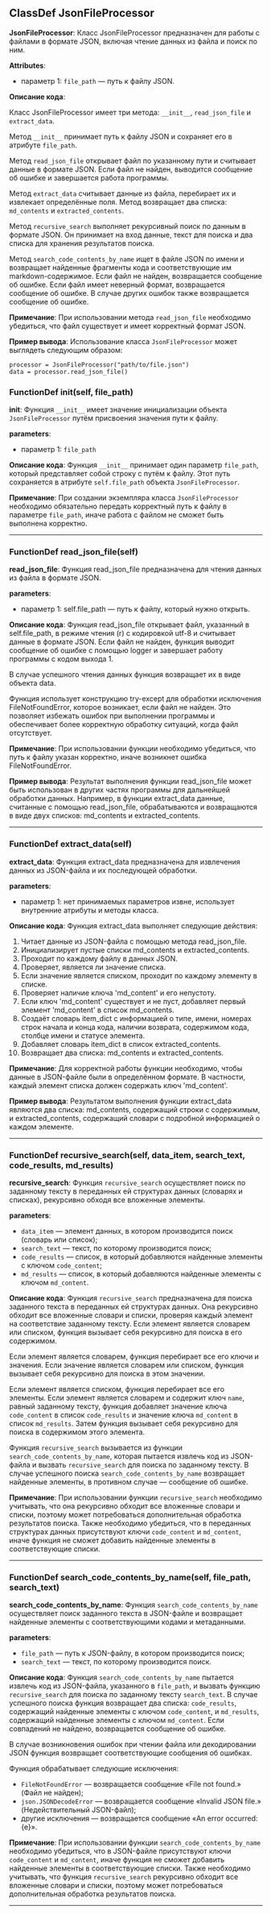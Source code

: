 ## ClassDef JsonFileProcessor
**JsonFileProcessor**: Класс JsonFileProcessor предназначен для работы с файлами в формате JSON, включая чтение данных из файла и поиск по ним.

**Attributes**:
* параметр 1: `file_path` — путь к файлу JSON.

**Описание кода**:

Класс JsonFileProcessor имеет три метода: `__init__`, `read_json_file` и `extract_data`.

Метод `__init__` принимает путь к файлу JSON и сохраняет его в атрибуте `file_path`.

Метод `read_json_file` открывает файл по указанному пути и считывает данные в формате JSON. Если файл не найден, выводится сообщение об ошибке и завершается работа программы.

Метод `extract_data` считывает данные из файла, перебирает их и извлекает определённые поля. Метод возвращает два списка: `md_contents` и `extracted_contents`.

Метод `recursive_search` выполняет рекурсивный поиск по данным в формате JSON. Он принимает на вход данные, текст для поиска и два списка для хранения результатов поиска.

Метод `search_code_contents_by_name` ищет в файле JSON по имени и возвращает найденные фрагменты кода и соответствующие им markdown-содержимое. Если файл не найден, возвращается сообщение об ошибке. Если файл имеет неверный формат, возвращается сообщение об ошибке. В случае других ошибок также возвращается сообщение об ошибке.

**Примечание**:
При использовании метода `read_json_file` необходимо убедиться, что файл существует и имеет корректный формат JSON.

**Пример вывода**:
Использование класса `JsonFileProcessor` может выглядеть следующим образом:
```
processor = JsonFileProcessor("path/to/file.json")
data = processor.read_json_file()
```
### FunctionDef __init__(self, file_path)
**__init__**: Функция `__init__` имеет значение инициализации объекта `JsonFileProcessor` путём присвоения значения пути к файлу.

**parameters**:
* параметр 1: `file_path`

**Описание кода**:
Функция `__init__` принимает один параметр `file_path`, который представляет собой строку с путём к файлу. Этот путь сохраняется в атрибуте `self.file_path` объекта `JsonFileProcessor`.

**Примечание**:
При создании экземпляра класса `JsonFileProcessor` необходимо обязательно передать корректный путь к файлу в параметре `file_path`, иначе работа с файлом не сможет быть выполнена корректно.
***
### FunctionDef read_json_file(self)
**read_json_file**: Функция read_json_file предназначена для чтения данных из файла в формате JSON.

**parameters**:
- параметр 1: self.file_path — путь к файлу, который нужно открыть.

**Описание кода**:
Функция read_json_file открывает файл, указанный в self.file_path, в режиме чтения (r) с кодировкой utf-8 и считывает данные в формате JSON. Если файл не найден, функция выводит сообщение об ошибке с помощью logger и завершает работу программы с кодом выхода 1.

В случае успешного чтения данных функция возвращает их в виде объекта data.

Функция использует конструкцию try-except для обработки исключения FileNotFoundError, которое возникает, если файл не найден. Это позволяет избежать ошибок при выполнении программы и обеспечивает более корректную обработку ситуаций, когда файл отсутствует.

**Примечание**:
При использовании функции необходимо убедиться, что путь к файлу указан корректно, иначе возникнет ошибка FileNotFoundError.

**Пример вывода**:
Результат выполнения функции read_json_file может быть использован в других частях программы для дальнейшей обработки данных. Например, в функции extract_data данные, считанные с помощью read_json_file, обрабатываются и возвращаются в виде двух списков: md_contents и extracted_contents.
***
### FunctionDef extract_data(self)
**extract_data**: Функция extract_data предназначена для извлечения данных из JSON-файла и их последующей обработки.

**parameters**:
- параметр 1: нет принимаемых параметров извне, использует внутренние атрибуты и методы класса.

**Описание кода**:
Функция extract_data выполняет следующие действия:
1. Читает данные из JSON-файла с помощью метода read_json_file.
2. Инициализирует пустые списки md_contents и extracted_contents.
3. Проходит по каждому файлу в данных JSON.
4. Проверяет, является ли значение списка.
5. Если значение является списком, проходит по каждому элементу в списке.
6. Проверяет наличие ключа 'md_content' и его непустоту.
7. Если ключ 'md_content' существует и не пуст, добавляет первый элемент 'md_content' в список md_contents.
8. Создаёт словарь item_dict с информацией о типе, имени, номерах строк начала и конца кода, наличии возврата, содержимом кода, столбце имени и статусе элемента.
9. Добавляет словарь item_dict в список extracted_contents.
10. Возвращает два списка: md_contents и extracted_contents.

**Примечание**:
Для корректной работы функции необходимо, чтобы данные в JSON-файле были в определённом формате. В частности, каждый элемент списка должен содержать ключ 'md_content'.

**Пример вывода**:
Результатом выполнения функции extract_data являются два списка: md_contents, содержащий строки с содержимым, и extracted_contents, содержащий словари с подробной информацией о каждом элементе.
***
### FunctionDef recursive_search(self, data_item, search_text, code_results, md_results)
**recursive_search**: Функция `recursive_search` осуществляет поиск по заданному тексту в переданных ей структурах данных (словарях и списках), рекурсивно обходя все вложенные элементы.

**parameters**:
* `data_item` — элемент данных, в котором производится поиск (словарь или список);
* `search_text` — текст, по которому производится поиск;
* `code_results` — список, в который добавляются найденные элементы с ключом `code_content`;
* `md_results` — список, в который добавляются найденные элементы с ключом `md_content`.

**Описание кода**:
Функция `recursive_search` предназначена для поиска заданного текста в переданных ей структурах данных. Она рекурсивно обходит все вложенные словари и списки, проверяя каждый элемент на соответствие заданному тексту. Если элемент является словарем или списком, функция вызывает себя рекурсивно для поиска в его содержимом.

Если элемент является словарем, функция перебирает все его ключи и значения. Если значение является словарем или списком, функция вызывает себя рекурсивно для поиска в этом значении.

Если элемент является списком, функция перебирает все его элементы. Если элемент является словарем и содержит ключ `name`, равный заданному тексту, функция добавляет значение ключа `code_content` в список `code_results` и значение ключа `md_content` в список `md_results`. Затем функция вызывает себя рекурсивно для поиска в содержимом этого элемента.

Функция `recursive_search` вызывается из функции `search_code_contents_by_name`, которая пытается извлечь код из JSON-файла и вызвать `recursive_search` для поиска по заданному тексту. В случае успешного поиска `search_code_contents_by_name` возвращает найденные элементы, в противном случае — сообщение об ошибке.

**Примечание**:
При использовании функции `recursive_search` необходимо учитывать, что она рекурсивно обходит все вложенные словари и списки, поэтому может потребоваться дополнительная обработка результатов поиска. Также необходимо убедиться, что в переданных структурах данных присутствуют ключи `code_content` и `md_content`, иначе функция не сможет добавить найденные элементы в соответствующие списки.
***
### FunctionDef search_code_contents_by_name(self, file_path, search_text)
**search_code_contents_by_name**: Функция `search_code_contents_by_name` осуществляет поиск заданного текста в JSON-файле и возвращает найденные элементы с соответствующими кодами и метаданными.

**parameters**:
* `file_path` — путь к JSON-файлу, в котором производится поиск;
* `search_text` — текст, по которому производится поиск.

**Описание кода**:
Функция `search_code_contents_by_name` пытается извлечь код из JSON-файла, указанного в `file_path`, и вызвать функцию `recursive_search` для поиска по заданному тексту `search_text`. В случае успешного поиска функция возвращает два списка: `code_results`, содержащий найденные элементы с ключом `code_content`, и `md_results`, содержащий найденные элементы с ключом `md_content`. Если совпадений не найдено, возвращается сообщение об ошибке.

В случае возникновения ошибок при чтении файла или декодировании JSON функция возвращает соответствующие сообщения об ошибках.

Функция обрабатывает следующие исключения:
* `FileNotFoundError` — возвращается сообщение «File not found.» (Файл не найден);
* `json.JSONDecodeError` — возвращается сообщение «Invalid JSON file.» (Недействительный JSON-файл);
* другие исключения — возвращается сообщение «An error occurred: {e}».

**Примечание**:
При использовании функции `search_code_contents_by_name` необходимо убедиться, что в JSON-файле присутствуют ключи `code_content` и `md_content`, иначе функция не сможет добавить найденные элементы в соответствующие списки. Также необходимо учитывать, что функция `recursive_search` рекурсивно обходит все вложенные словари и списки, поэтому может потребоваться дополнительная обработка результатов поиска.
***
